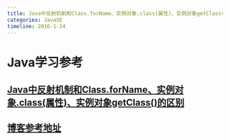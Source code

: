 ```yaml
---
title: Java中反射机制和Class.forName、实例对象.class(属性)、实例对象getClass()的区别
categories: JavaSE
timeline: 2016-1-24
---
```

# Java学习参考

## [Java中反射机制和Class.forName、实例对象.class(属性)、实例对象getClass()的区别](http://blog.sina.com.cn/s/blog_7ffb8dd5010127ix.html)

## [博客参考地址](http://blog.sina.com.cn/s/articlelist_2147192277_0_2.html)